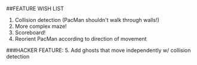 ##FEATURE WISH LIST

1. Collision detection (PacMan shouldn't walk through walls!)
2. More complex maze!
3. Scoreboard!
4. Reorient PacMan according to direction of movement

###HACKER FEATURE:
5. Add ghosts that move independently w/ collision detection
